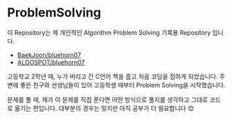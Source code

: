 # ProblemSolving

이 Repository는 제 개인적인 Algorithm Problem Solving 기록용 Repository 입니다.

- [BaekJoon/bluehorn07](https://www.acmicpc.net/user/bluehorn07)
- [ALGOSPOT/bluehorn07](https://www.algospot.com/user/profile/134106)


고등학교 2학년 때, 누가 버리고 간 C언어 책을 줍고 처음 코딩을 접하게 되었습니다. 주변에 좋은 친구와 선생님들이 있어 고등학생 때부터 Problem Solving을 시작했습니다.

문제를 풀 때, 제가 이 문제를 직접 푼다면 어떤 방식으로 풀지를 생각하고 그대로 코드로 옮기는 편입니다. 대부분의 경우는 맞지만 아직 공부가 더 필요합니다 😊


